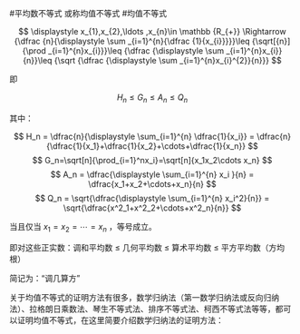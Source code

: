#平均数不等式 或称均值不等式 #均值不等式


$$
\displaystyle x_{1},x_{2},\ldots ,x_{n}\in \mathbb {R_{+}} \Rightarrow 
{\dfrac {n}{\displaystyle \sum _{i=1}^{n}{\dfrac {1}{x_{i}}}}}\leq {\sqrt[{n}]{\prod _{i=1}^{n}x_{i}}}\leq {\dfrac {\displaystyle \sum _{i=1}^{n}x_{i}}{n}}\leq {\sqrt {\dfrac {\displaystyle \sum _{i=1}^{n}x_{i}^{2}}{n}}}
$$

即

$$
H_n \le G_n \le A_n \le Q_n
$$

其中： 

$$
H_n = \dfrac{n}{\displaystyle \sum_{i=1}^{n} \dfrac{1}{x_i}} = \dfrac{n}{\dfrac{1}{x_1}+\dfrac{1}{x_2}+\cdots+\dfrac{1}{x_n}}
$$
$$
G_n=\sqrt[n]{\prod_{i=1}^nx_i}=\sqrt[n]{x_1x_2\cdots x_n}
$$
$$
A_n = \dfrac{\displaystyle \sum_{i=1}^{n} x_i }{n} = \dfrac{x_1+x_2+\cdots+x_n}{n}
$$
$$
Q_n = \sqrt{\dfrac{\displaystyle \sum_{i=1}^{n} x_i^2}{n}} = \sqrt{\dfrac{x^2_1+x^2_2+\cdots+x^2_n}{n}}
$$

当且仅当 $x_{1}=x_{2}=\cdots =x_{n}$ ，等号成立。

即对这些正实数：调和平均数 ≤ 几何平均数 ≤ 算术平均数 ≤ 平方平均数（方均根）

简记为：“调几算方”


关于均值不等式的证明方法有很多，数学归纳法（第一数学归纳法或反向归纳法）、拉格朗日乘数法、琴生不等式法、排序不等式法、柯西不等式法等等，都可以证明均值不等式，在这里简要介绍数学归纳法的证明方法：